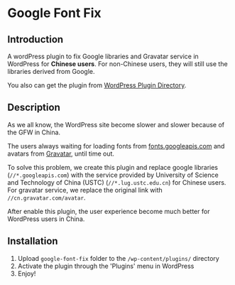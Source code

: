Google Font Fix
===============

## Introduction

A wordPress plugin to fix Google libraries and Gravatar service in WordPress for **Chinese users**. For non-Chinese users, they will still use the libraries derived from Google.

You also can get the plugin from [WordPress Plugin Directory](https://wordpress.org/plugins/google-font-fix/).

## Description

As we all know, the WordPress site become slower and slower because of the GFW in China.

The users always waiting for loading fonts from [fonts.googleapis.com](http://fonts.googleapis.com) and avatars from [Gravatar](https://gravatar.com), until time out.

To solve this problem, we create this plugin and replace google libraries (`//*.googleapis.com`) with the service provided by University of Science and Technology of China (USTC) (`//*.lug.ustc.edu.cn`) for Chinese users. For gravatar service, we replace the original link with `//cn.gravatar.com/avatar`.

After enable this plugin, the user experience become much better for WordPress users in China.

## Installation

1. Upload `google-font-fix` folder to the `/wp-content/plugins/` directory
2. Activate the plugin through the 'Plugins' menu in WordPress
3. Enjoy!